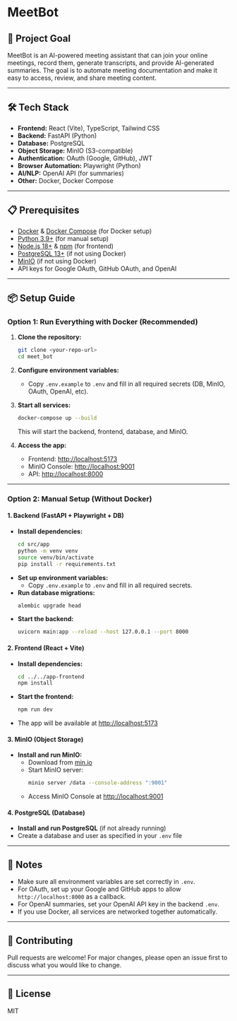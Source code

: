 # MeetBot

## 🚀 Project Goal
MeetBot is an AI-powered meeting assistant that can join your online meetings, record them, generate transcripts, and provide AI-generated summaries. The goal is to automate meeting documentation and make it easy to access, review, and share meeting content.

---

## 🛠️ Tech Stack

- **Frontend:** React (Vite), TypeScript, Tailwind CSS
- **Backend:** FastAPI (Python)
- **Database:** PostgreSQL
- **Object Storage:** MinIO (S3-compatible)
- **Authentication:** OAuth (Google, GitHub), JWT
- **Browser Automation:** Playwright (Python)
- **AI/NLP:** OpenAI API (for summaries)
- **Other:** Docker, Docker Compose

---

## 📋 Prerequisites

- [Docker](https://www.docker.com/) & [Docker Compose](https://docs.docker.com/compose/) (for Docker setup)
- [Python 3.9+](https://www.python.org/) (for manual setup)
- [Node.js 18+](https://nodejs.org/) & [npm](https://www.npmjs.com/) (for frontend)
- [PostgreSQL 13+](https://www.postgresql.org/) (if not using Docker)
- [MinIO](https://min.io/) (if not using Docker)
- API keys for Google OAuth, GitHub OAuth, and OpenAI

---

## 📦 Setup Guide

### Option 1: **Run Everything with Docker (Recommended)**

1. **Clone the repository:**
   ```bash
   git clone <your-repo-url>
   cd meet_bot
   ```

2. **Configure environment variables:**
   - Copy `.env.example` to `.env` and fill in all required secrets (DB, MinIO, OAuth, OpenAI, etc).

3. **Start all services:**
   ```bash
   docker-compose up --build
   ```
   This will start the backend, frontend, database, and MinIO.

4. **Access the app:**
   - Frontend: [http://localhost:5173](http://localhost:5173)
   - MinIO Console: [http://localhost:9001](http://localhost:9001)
   - API: [http://localhost:8000](http://localhost:8000)

---

### Option 2: **Manual Setup (Without Docker)**

#### 1. **Backend (FastAPI + Playwright + DB)**

- **Install dependencies:**
  ```bash
  cd src/app
  python -m venv venv
  source venv/bin/activate
  pip install -r requirements.txt
  ```
- **Set up environment variables:**
  - Copy `.env.example` to `.env` and fill in all required secrets.
- **Run database migrations:**
  ```bash
  alembic upgrade head
  ```
- **Start the backend:**
  ```bash
  uvicorn main:app --reload --host 127.0.0.1 --port 8000
  ```

#### 2. **Frontend (React + Vite)**

- **Install dependencies:**
  ```bash
  cd ../../app-frontend
  npm install
  ```
- **Start the frontend:**
  ```bash
  npm run dev
  ```
- The app will be available at [http://localhost:5173](http://localhost:5173)

#### 3. **MinIO (Object Storage)**

- **Install and run MinIO:**
  - Download from [min.io](https://min.io/download)
  - Start MinIO server:
    ```bash
    minio server /data --console-address ":9001"
    ```
  - Access MinIO Console at [http://localhost:9001](http://localhost:9001)

#### 4. **PostgreSQL (Database)**

- **Install and run PostgreSQL** (if not already running)
- Create a database and user as specified in your `.env` file

---

## 📝 Notes
- Make sure all environment variables are set correctly in `.env`.
- For OAuth, set up your Google and GitHub apps to allow `http://localhost:8000` as a callback.
- For OpenAI summaries, set your OpenAI API key in the backend `.env`.
- If you use Docker, all services are networked together automatically.

---

## 🤝 Contributing
Pull requests are welcome! For major changes, please open an issue first to discuss what you would like to change.

---

## 📄 License
MIT 